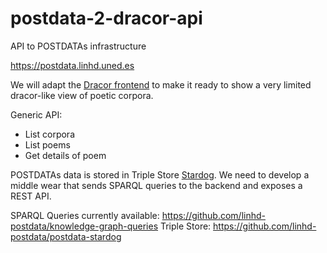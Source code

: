 # postdata-2-dracor-api
API to POSTDATAs infrastructure

https://postdata.linhd.uned.es

We will adapt the [Dracor frontend](https://github.com/dracor-org/dracor-frontend) to make it ready to show a very limited dracor-like view of poetic corpora. 

Generic API:
* List corpora
* List poems
* Get details of poem

POSTDATAs data is stored in Triple Store [Stardog](https://www.stardog.com/get-started/). We need to develop a middle wear that sends SPARQL queries to the backend and exposes a REST API.


SPARQL Queries currently available: https://github.com/linhd-postdata/knowledge-graph-queries
Triple Store: https://github.com/linhd-postdata/postdata-stardog
